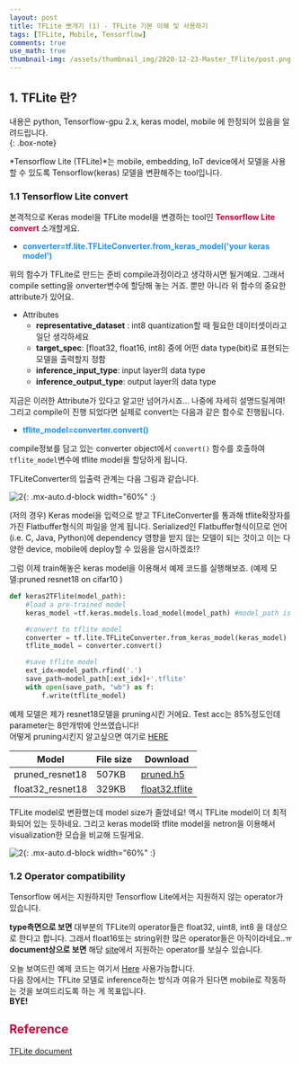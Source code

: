 ```yaml
---
layout: post
title: TFLite 뽀개기 (1) - TFLite 기본 이해 및 사용하기
tags: [TFLite, Mobile, Tensorflow]
comments: true
use_math: true
thumbnail-img: /assets/thumbnail_img/2020-12-23-Master_TFlite/post.png
---
```


## 1. TFLite 란?  
내용은 python, Tensorflow-gpu 2.x, keras model, mobile 에 한정되어 있음을 알려드립니다.  
{: .box-note}

*Tensorflow Lite (TFLite)*는 mobile, embedding, IoT device에서 모델을 사용할 수 있도록 Tensorflow(keras) 모델을 변환해주는 tool입니다.


### 1.1 Tensorflow Lite convert

본격적으로 Keras model을 TFLite model을 변경하는 tool인 <span style="color:#C70039">**Tensorflow Lite convert**</span> 소개할게요.

- <span style="color:DodgerBlue">**converter=tf.lite.TFLiteConverter.from_keras_model('your keras model')**</span>

위의 함수가 TFLite로 만드는 준비 compile과정이라고 생각하시면 될거예요. 그래서 compile setting을 onverter변수에 할당해 놓는 거죠.
뿐만 아니라 위 함수의 중요한 attribute가 있어요.

- Attributes
	- **representative_dataset** : int8 quantization할 때 필요한 데이터셋이라고 일단 생각하세요
	- **target_spec**: [float32, float16, int8] 중에 어떤 data type(bit)로 표현되는 모델을 출력할지 정함
	- **inference_input_type**: input layer의 data type
	- **inference_output_type**: output layer의 data type

지금은 이러한 Attribute가 있다고 알고만 넘어가시죠... 나중에 자세히 설명드릴게여!  
그리고 compile이 진행 되었다면 실제로 convert는 다음과 같은 함수로 진행됩니다.

-  <span style="color:DodgerBlue">**tflite_model=converter.convert()**</span>

compile정보를 담고 있는 converter object에서 ```convert()``` 함수를 호출하여 ```tflite_model```변수에 tflite model을 할당하게 됩니다.

TFLiteConverter의 입출력 관계는 다음 그림과 같습니다.

![2](https://da2so.github.io/assets/post_img/2020-12-23-Master_TFlite/1.png){: .mx-auto.d-block width="60%" :}

(저의 경우) Keras model을 입력으로 받고 TFLiteConverter를 통과해 tflite확장자를 가진 Flatbuffer형식의 파일을 얻게 됩니다.
Serialized인 Flatbuffer형식이므로 언어(i.e. C, Java, Python)에 dependency 영향을 받지 않는 모델이 되는 것이고 이는 다양한 device, mobile에 deploy할 수 있음을 암시하겠죠!?

그럼 이제 train해놓은 keras model을 이용해서 예제 코드를 실행해보죠. 
(예제 모델:pruned resnet18 on cifar10 )


```python
def keras2TFlite(model_path):
    #load a pre-trained model
    keras_model =tf.keras.models.load_model(model_path) #model_path is 'cifar10_resnet18_pruned.h5'

    #convert to tflite model
    converter = tf.lite.TFLiteConverter.from_keras_model(keras_model)
    tflite_model = converter.convert()

    #save tflite model
    ext_idx=model_path.rfind('.')
    save_path=model_path[:ext_idx]+'.tflite'
    with open(save_path, "wb") as f:
        f.write(tflite_model)
```


예제 모델은 제가 resnet18모델을 pruning시킨 거에요. Test acc는 85%정도인데 parameter는 8만개밖에  안쓰였습니다!  
어떻게 pruning시킨지 알고싶으면 여기로 [HERE](https://github.com/da2so/Eagleeye_Tensorflow)

|Model|File size|Download|
|-----|--------|---------|
|pruned_resnet18|507KB|[pruned.h5](https://drive.google.com/file/d/15fmEkZYk0bvi_9YbsBw5jZELuzoz7gym/view?usp=sharing)|
|float32_resnet18|329KB|[float32.tflite](https://drive.google.com/file/d/1IpjGsOwqaqBg3S7RqSxVR3aN0qOF_AMS/view?usp=sharing)|

TFLite model로 변환했는데 model size가 줄었네요! 역시 TFLite model이 더 최적화되어 있는 듯하네요.
그리고 keras model와 tflite model을 netron을 이용해서 visualization한 모습을 비교해 드릴게요.

![2](https://da2so.github.io/assets/post_img/2020-12-23-Master_TFlite/2.png){: .mx-auto.d-block width="60%" :}


### 1.2 Operator compatibility

Tensorflow 에서는 지원하지만 Tensorflow Lite에서는 지원하지 않는 operator가 있습니다.  

**type측면으로 보면** 대부분의 TFLite의 operator들은 float32, uint8, int8 을 대상으로 한다고 합니다. 그래서 float16또는 string위한 많은 operator들은 아직이라네요..ㅠ  
**document상으로 보면** 해당 [site](https://www.tensorflow.org/mlir/tfl_ops)에서 지원하는 operator를 보실수 있습니다.


오늘 보여드린 예제 코드는 여기서 [Here](https://github.com/da2so/Conquer_TFLite/blob/main/1_keras2TFLite.py) 사용가능합니다.  
다음 장에서는 TFLite 모델로 inference하는 방식과 여유가 된다면 mobile로 작동하는 것을 보여드리도록 하는 게 목표입니다.  
**BYE!**


## <span style="color:#C70039 "> Reference </span>

[TFLite document](https://www.tensorflow.org/lite/guide)